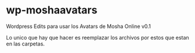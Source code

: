 # wp-moshaavatars
Wordpress Edits para usar los Avatars de Mosha Online v0.1

Lo unico que hay que hacer es reemplazar los archivos por estos que estan en las carpetas.
